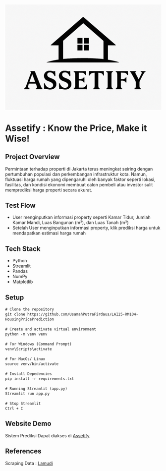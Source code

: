 ![img_alt](https://github.com/UsamahPutraFirdaus/LAI25-RM104-HousingPricePrediction/blob/main/logo/assetify_logo.png?raw=true)

# Assetify : Know the Price, Make it Wise!


## Project Overview
Permintaan terhadap properti di Jakarta terus meningkat seiring dengan pertumbuhan populasi dan perkembangan infrastruktur kota. Namun, fluktuasi harga rumah yang dipengaruhi oleh banyak faktor seperti lokasi, fasilitas, dan kondisi ekonomi membuat calon pembeli atau investor sulit memprediksi harga properti secara akurat.

## Test Flow
- User menginputkan informasi property seperti Kamar Tidur, Jumlah Kamar Mandi, Luas Bangunan (m²), dan Luas Tanah (m²)
- Setelah User menginputkan informasi property, klik prediksi harga untuk mendapatkan estimasi harga rumah

## Tech Stack
- Python
- Streamlit
- Pandas
- NumPy
- Matplotlib

## Setup
```
# Clone the repository
git clone https://github.com/UsamahPutraFirdaus/LAI25-RM104-HousingPricePrediction

# Create and activate virtual environment
python -m venv venv

# For Windows (Command Prompt)
venv\Scripts\activate

# For MacOs/ Linux
source venv/bin/activate

# Install Depedencies
pip install -r requirements.txt

# Running Streamlit (app.py)
Streamlit run app.py

# Stop Streamlit
Ctrl + C
```

## Website Demo
Sistem Prediksi Dapat diakses di [Assetify](https://assetify.streamlit.app/)

## References
Scraping Data : [Lamudi](https://www.lamudi.co.id/)
